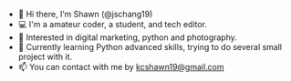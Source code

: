 - 👋 Hi there, I’m Shawn (@jschang19)
- 💻 I'm a amateur coder, a student, and tech editor.
- 👀 Interested in digital marketing, python and photography.
- 🌱 Currently learning Python advanced skills, trying to do several small project with it.
- 📫 You can contact with me by kcshawn19@gmail.com

<!---
jschang19/jschang19 is a ✨ special ✨ repository because its `README.md` (this file) appears on your GitHub profile.
You can click the Preview link to take a look at your changes.
--->
